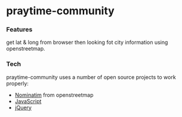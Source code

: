 # praytime-community

### Features
get lat & long from browser then looking fot city information using openstreetmap.

### Tech
praytime-community uses a number of open source projects to work properly:

* [Nominatim] from openstreetmap
* [JavaScript]
* [jQuery]

[//]: # (These are reference links used in the body of this note and get stripped out when the markdown processor does its job. There is no need to format nicely because it shouldn't be seen. Thanks SO - http://stackoverflow.com/questions/4823468/store-comments-in-markdown-syntax)

   [jQuery]: <http://jquery.com>
   [JavaScript]: <https://www.w3schools.com/js/>
   [Nominatim]: <http://wiki.openstreetmap.org/wiki/Nominatim>
